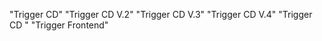 "Trigger CD" 
"Trigger CD V.2" 
"Trigger CD V.3" 
"Trigger CD V.4" 
"Trigger CD " 
"Trigger Frontend" 
